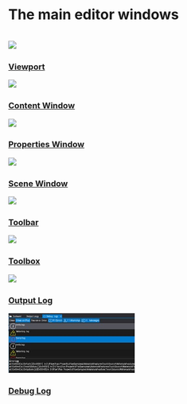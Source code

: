 # The main editor windows

<br>

<div class="frontpage">

<div class="frontpage-section">
<a href="viewport.md"><img src="media/viewport-icon.jpg"></a>
<h3><a href="viewport.md">Viewport</a></h3>
</div>

<div class="frontpage-section">
<a href="content-window.md"><img src="media/content-window-icon.jpg"></a>
<h3><a href="content-window.md">Content Window</a></h3>
</div>

<div class="frontpage-section">
<a href="properties-window.md"><img src="media/properties-icon.jpg"></a>
<h3><a href="properties-window.md">Properties Window</a></h3>
</div>

<div class="frontpage-section">
<a href="scene-window.md"><img src="media/scene-icon.jpg"></a>
<h3><a href="scene-window.md">Scene Window</a></h3>
</div>

<div class="frontpage-section">
<a href="toolbar.md"><img src="media/toolbar-icon.jpg"></a>
<h3><a href="toolbar.md">Toolbar</a></h3>
</div>

<div class="frontpage-section">
<a href="toolbox.md"><img src="media/toolbox-icon.jpg"></a>
<h3><a href="toolbox.md">Toolbox</a></h3>
</div>

<div class="frontpage-section">
<a href="output-log.md"><img src="media/output-log-icon.jpg"></a>
<h3><a href="output-log.md">Output Log</a></h3>
</div>

<div class="frontpage-section">
<a href="debug-log.md"><img src="media/debug-log-icon.jpg"></a>
<h3><a href="debug-log.md">Debug Log</a></h3>
</div>

</div>

